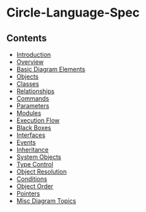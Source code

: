 Circle-Language-Spec
====================

Contents
--------

- [Introduction](https://github.com/jjvanzon/Circle-Language-Spec/tree/master/1.%20Spec/01.%20Introduction)
- [Overview](https://github.com/jjvanzon/Circle-Language-Spec/tree/master/1.%20Spec/02.%20Overview)
- [Basic Diagram Elements](https://github.com/jjvanzon/Circle-Language-Spec/tree/master/1.%20Spec/03.%20Basic%20Diagram%20Elements)
- [Objects](https://github.com/jjvanzon/Circle-Language-Spec/tree/master/1.%20Spec/04.%20Objects)
- [Classes](https://github.com/jjvanzon/Circle-Language-Spec/tree/master/1.%20Spec/05.%20Classes)
- [Relationships](https://github.com/jjvanzon/Circle-Language-Spec/tree/master/1.%20Spec/06.%20Relationships)
- [Commands](https://github.com/jjvanzon/Circle-Language-Spec/tree/master/1.%20Spec/07.%20Commands)
- [Parameters](https://github.com/jjvanzon/Circle-Language-Spec/tree/master/1.%20Spec/08.%20Parameters)
- [Modules](https://github.com/jjvanzon/Circle-Language-Spec/tree/master/1.%20Spec/09.%20Modules)
- [Execution Flow](https://github.com/jjvanzon/Circle-Language-Spec/tree/master/1.%20Spec/10.%20Execution%20Flow)
- [Black Boxes](https://github.com/jjvanzon/Circle-Language-Spec/tree/master/1.%20Spec/11.%20Black%20Boxes)
- [Interfaces](https://github.com/jjvanzon/Circle-Language-Spec/tree/master/1.%20Spec/12.%20Interfaces)
- [Events](https://github.com/jjvanzon/Circle-Language-Spec/tree/master/1.%20Spec/13.%20Events)
- [Inheritance](https://github.com/jjvanzon/Circle-Language-Spec/tree/master/1.%20Spec/14.%20Inheritance)
- [System Objects](https://github.com/jjvanzon/Circle-Language-Spec/tree/master/1.%20Spec/15.%20System%20Objects)
- [Type Control](https://github.com/jjvanzon/Circle-Language-Spec/tree/master/1.%20Spec/16.%20Type%20Control)
- [Object Resolution](https://github.com/jjvanzon/Circle-Language-Spec/tree/master/1.%20Spec/17.%20Object%20Resolution)
- [Conditions](https://github.com/jjvanzon/Circle-Language-Spec/tree/master/1.%20Spec/18.%20Conditions)
- [Object Order](https://github.com/jjvanzon/Circle-Language-Spec/tree/master/1.%20Spec/19.%20Object%20Order)
- [Pointers](https://github.com/jjvanzon/Circle-Language-Spec/tree/master/1.%20Spec/20.%20Pointers)
- [Misc Diagram Topics](https://github.com/jjvanzon/Circle-Language-Spec/tree/master/1.%20Spec/21.%20Misc%20Diagram%20Topics)
